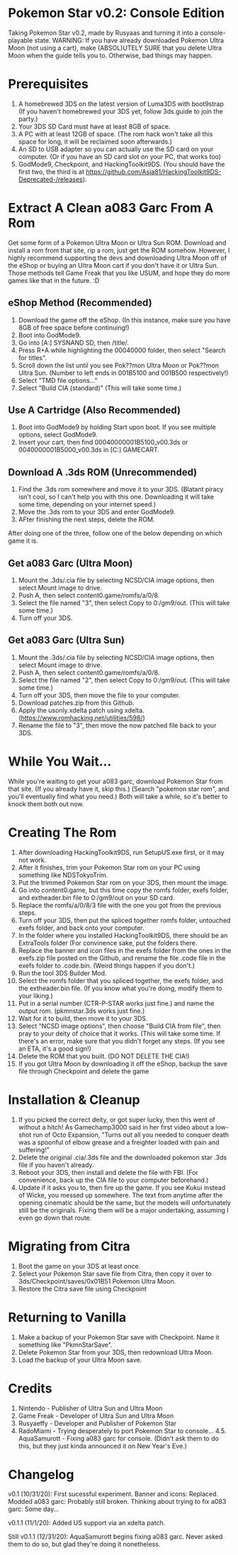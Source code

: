 # Pokemon Star v0.2: Console Edition


Taking Pokemon Star v0.2, made by Rusyaas and turning it into a console-playable state.
WARNING: If you have already downloaded Pokemon Ultra Moon (not using a cart), make (ABSOL)UTELY SURE that you delete Ultra Moon when the guide tells you to. Otherwise, bad things may happen.

# Prerequisites #

1. A homebrewed 3DS on the latest version of Luma3DS with boot9strap (If you haven't homebrewed your 3DS yet, follow 3ds.guide to join the party.)
2. Your 3DS SD Card must have at least 8GB of space.
3. A PC with at least 12GB of space. (The rom hack won't take all this space for long, it will be reclaimed soon afterwards.)
4. An SD to USB adapter so you can actually use the SD card on your computer. (Or if you have an SD card slot on your PC, that works too)
5. GodMode9, Checkpoint, and HackingToolkit9DS. (You should have the first two, the third is at https://github.com/Asia81/HackingToolkit9DS-Deprecated-/releases).


# Extract A Clean a083 Garc From A Rom #

Get some form of a Pokemon Ultra Moon or Ultra Sun ROM. Download and install a rom from that site, rip a rom, just get the ROM somehow. However, I highly recommend supporting the devs and downloading Ultra Moon off of the eShop or buying an Ultra Moon cart if you don't have it or Ultra Sun. Those methods tell Game Freak that you like USUM, and hope they do more games like that in the future. :D

## eShop Method (Recommended) ##
1. Download the game off the eShop. (In this instance, make sure you have 8GB of free space before continuing!)
2. Boot into GodMode9.
3. Go into [A:] SYSNAND SD, then /title/.
4. Press R+A while highlighting the 00040000 folder, then select "Search for titles".
5. Scroll down the list until you see Pok??mon Ultra Moon or Pok??mon Ultra Sun. (Number to left ends in 001B5100 and 001B500 respectively!)
6. Select "TMD file options..."
7. Select "Build CIA (standard)" (This will take some time.)

## Use A Cartridge (Also Recommended) ##
1. Boot into GodMode9 by holding Start upon boot. If you see multiple options, select GodMode9.
2. Insert your cart, then find 00040000001B5100_v00.3ds or 0040000001B5000_v00.3ds in [C:] GAMECART.

## Download A .3ds ROM (Unrecommended) ##
1. Find the .3ds rom somewhere and move it to your 3DS. (Blatant piracy isn't cool, so I can't help you with this one. Downloading it will take some time, depending on your internet speed.)
2. Move the .3ds rom to your 3DS and enter GodMode9.
3. AFter finishing the next steps, delete the ROM.

After doing one of the three, follow one of the below depending on which game it is.

## Get a083 Garc (Ultra Moon) ##

1. Mount the .3ds/.cia file by selecting NCSD/CIA image options, then select Mount image to drive.
2. Push A, then select content0.game/romfs/a/0/8.
3. Select the file named "3", then select Copy to 0:/gm9/out. (This will take some time.)
4. Turn off your 3DS.



## Get a083 Garc (Ultra Sun) ##

1. Mount the .3ds/.cia file by selecting NCSD/CIA image options, then select Mount image to drive.
2. Push A, then select content0.game/romfs/a/0/8.
3. Select the file named "2", then select Copy to 0:/gm9/out. (This will take some time.)
4. Turn off your 3DS, then move the file to your computer.
5. Download patches.zip from this Github.
6. Apply the usonly.xdelta patch using xdelta. (https://www.romhacking.net/utilities/598/)
7. Rename the file to "3", then move the now patched file back to your 3DS.



# While You Wait... #
While you're waiting to get your a083 garc, download Pokemon Star from that site. (If you already have it, skip this.) (Search "pokemon star rom", and you'll eventually find what you need.) Both will take a while, so it's better to knock them both out now.


# Creating The Rom #
1. After downloading HackingToolkit9DS, run SetupUS.exe first, or it may not work.
2. After it finishes, trim your Pokemon Star rom on your PC using something like NDSTokyoTrim.
3. Put the trimmed Pokemon Star rom on your 3DS, then mount the image.
4. Go into content0.game, but this time copy the romfs folder, exefs folder, and extheader.bin file to 0:/gm9/out on your SD card.
5. Replace the romfs/a/0/8/3 file with the one you got from the previous steps.
6. Turn off your 3DS, then put the spliced together romfs folder, untouched exefs folder, and  back onto your computer.
7. In the folder where you installed HackingToolkit9DS, there should be an ExtraTools folder (For convinence sake, put the folders there.
8. Replace the banner and icon files in the exefs folder from the ones in the exefs.zip file posted on the Github, and rename the file .code file in the exefs folder to .code.bin. (Weird things happen if you don't.)
9. Run the tool 3DS Builder Mod.
10. Select the romfs folder that you spliced together, the exefs folder, and the extheader.bin file. (If you know what you're doing, modify them to your liking.)
11. Put in a serial number (CTR-P-STAR works just fine.) and name the output rom. (pkmnstar.3ds works just fine.)
12. Wait for it to build, then move it to your 3DS. 
13. Select "NCSD image options", then choose "Build CIA from file", then pray to your deity of choice that it works. (This will take some time. If there's an error, make sure that you didn't forget any steps. (If you see an ETA, it's a good sign!)
14. Delete the ROM that you built. (DO NOT DELETE THE CIA!)
15. If you got Ultra Moon by downloading it off the eShop, backup the save file through Checkpoint and delete the game


# Installation & Cleanup #
1. If you picked the correct deity, or got super lucky, then this went of without a hitch! As Gamechamp3000 said in her first video about a low-shot run of Octo Expansion, "Turns out all you needed to conquer death was a spoonful of elbow grease and a freighter loaded with pain and suffering!"
2. Delete the original .cia/.3ds file and the downloaded pokemon star .3ds file if you haven't already.
3. Reboot your 3DS, then install and delete the file with FBI. (For convenience, back up the CIA file to your computer beforehand.)
4. Update if it asks you to, then fire up the game. If you see Kukui instead of Wicke, you messed up somewhere. The text from anytime after the opening cinematic should be the same, but the models will unfortunately still be the originals. Fixing them will be a major undertaking, assuming I even go down that route.


# Migrating from Citra #
1. Boot the game on your 3DS at least once.
2. Select your Pokemon Star save file from Citra, then copy it over to 3ds/Checkpoint/saves/0x01B51 Pokemon Ultra Moon.
3. Restore the Citra save file using Checkpoint


# Returning to Vanilla #
1. Make a backup of your Pokemon Star save with Checkpoint. Name it something like "PkmnStarSave".
2. Delete Pokemon Star from your 3DS, then redownload Ultra Moon.
3. Load the backup of your Ultra Moon save.


# Credits #
1. Nintendo - Publisher of Ultra Sun and Ultra Moon
2. Game Freak - Developer of Ultra Sun and Ultra Moon
3. Rusyaeffy - Developer and Publisher of Pokemon Star
4. RadoMiami - Trying desperately to port Pokemon Star to console...
4.5. AquaSamurott - Fixing a083 garc for console. (Didn't ask them to do this, but they just kinda announced it on New Year's Eve.)
# Changelog #
v0.1 (10/31/20): First sucessful experiment.
Banner and icons: Replaced.
Modded a083 garc: Probably still broken.
Thinking about trying to fix a083 garc: Some day...

v0.1.1 (11/1/20): Added US support via an xdelta patch.

Still v0.1.1 (12/31/20): AquaSamurott begins fixing a083 garc. Never asked them to do so, but glad they're doing it nonetheless.
